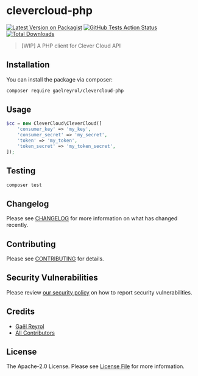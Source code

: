 # clevercloud-php

[![Latest Version on Packagist](https://img.shields.io/packagist/v/gaelreyrol/clevercloud-php.svg?style=flat-square)](https://packagist.org/packages/gaelreyrol/clevercloud-php)
[![GitHub Tests Action Status](https://img.shields.io/github/workflow/status/gaelreyrol/clevercloud-php/run-tests/main?label=tests&style=flat-square)](https://github.com/gaelreyrol/clevercloud-php/actions?query=workflow%3Arun-tests+branch%3Amain)
[![Total Downloads](https://img.shields.io/packagist/dt/gaelreyrol/clevercloud-php.svg?style=flat-square)](https://packagist.org/packages/gaelreyrol/clevercloud-php)

> [WIP] A PHP client for Clever Cloud API

## Installation

You can install the package via composer:

```bash
composer require gaelreyrol/clevercloud-php
```

## Usage

```php
$cc = new CleverCloud\CleverCloud([
    'consumer_key' => 'my_key',
    'consumer_secret' => 'my_secret',
    'token' => 'my_token',
    'token_secret' => 'my_token_secret',
]);
```

## Testing

```bash
composer test
```

## Changelog

Please see [CHANGELOG](CHANGELOG.md) for more information on what has changed recently.

## Contributing

Please see [CONTRIBUTING](.github/CONTRIBUTING.md) for details.

## Security Vulnerabilities

Please review [our security policy](../../security/policy) on how to report security vulnerabilities.

## Credits

- [Gaël Reyrol](https://github.com/GaelReyrol)
- [All Contributors](../../contributors)

## License

The Apache-2.0 License. Please see [License File](LICENSE) for more information.
